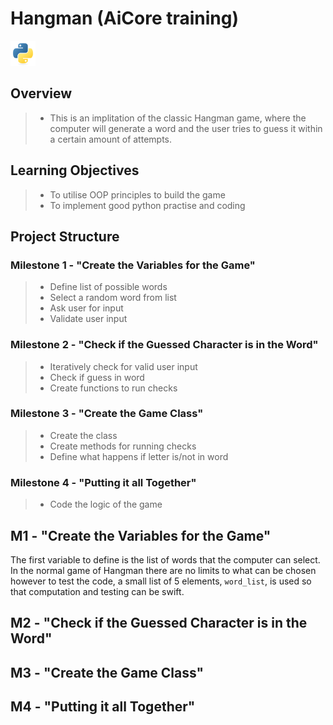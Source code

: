 # Hangman (AiCore training)

<p align="left"> <a href="https://www.python.org" target="_blank" rel="noreferrer"> <img src="https://raw.githubusercontent.com/devicons/devicon/master/icons/python/python-original.svg" alt="python" width="40" height="40"/> </a>

## Overview 
> - This is an implitation of the classic Hangman game, where the computer will generate a word and the user tries to guess it within a certain amount of attempts. 

## Learning Objectives
> - To utilise OOP principles to build the game
> - To implement good python practise and coding

## Project Structure

### Milestone 1 - "Create the Variables for the Game"
> - Define list of possible words
> - Select a random word from list
> - Ask user for input
> - Validate user input

### Milestone 2 - "Check if the Guessed Character is in the Word"
> - Iteratively check for valid user input
> - Check if guess in word
> - Create functions to run checks

### Milestone 3 - "Create the Game Class"
> - Create the class
> - Create methods for running checks
> -  Define what happens if letter is/not in word

### Milestone 4 - "Putting it all Together"
> - Code the logic of the game




## M1 - "Create the Variables for the Game"

The first variable to define is the list of words that the computer can select. In the normal game of Hangman there are no limits to what can be chosen however to test the code, a small list of 5 elements, ```word_list```, is used so that computation and testing can be swift.



## M2 - "Check if the Guessed Character is in the Word"







## M3 - "Create the Game Class"



## M4 - "Putting it all Together"







